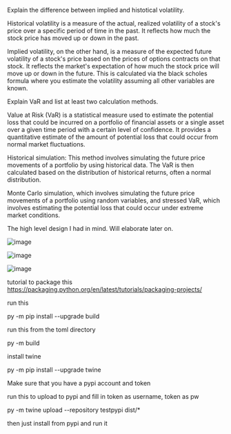 Explain the difference between implied and histotical volatility.

Historical volatility is a measure of the actual, realized volatility of a stock's price over a specific period of time in the past. It reflects how much the stock price has moved up or down in the past.

Implied volatility, on the other hand, is a measure of the expected future volatility of a stock's price based on the prices of options contracts on that stock. It reflects the market's expectation of how much the stock price will move up or down in the future. This is calculated via the black scholes formula where you estimate the volatility assuming all other variables are known.

Explain VaR and list at least two calculation methods.

Value at Risk (VaR) is a statistical measure used to estimate the potential loss that could be incurred on a portfolio of financial assets or a single asset over a given time period with a certain level of confidence. It provides a quantitative estimate of the amount of potential loss that could occur from normal market fluctuations.

Historical simulation: This method involves simulating the future price movements of a portfolio by using historical data. The VaR is then calculated based on the distribution of historical returns, often a normal distribution.

Monte Carlo simulation, which involves simulating the future price movements of a portfolio using random variables, and stressed VaR, which involves estimating the potential loss that could occur under extreme market conditions.





The high level design I had in mind. Will elaborate later on.

![image](https://user-images.githubusercontent.com/52888356/234033338-80ff5e2f-3c73-413b-aee2-8cf40d36bcaf.png)

![image](https://user-images.githubusercontent.com/52888356/234033384-8bea4f75-ed85-4fd0-a7e6-6702b96821fd.png)

![image](https://user-images.githubusercontent.com/52888356/234034178-ae825b2c-57e7-4018-b5d7-347fd8ac283f.png)



tutorial to package this https://packaging.python.org/en/latest/tutorials/packaging-projects/

run this

py -m pip install --upgrade build

run this from the toml directory

py -m build

install twine

py -m pip install --upgrade twine

Make sure that you have a pypi account and token

run this to upload to pypi and fill in token as username, token as pw

py -m twine upload --repository testpypi dist/*

then just install from pypi and run it
